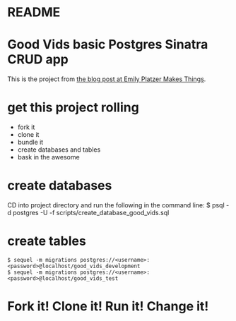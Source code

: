 # README

# Good Vids basic Postgres Sinatra CRUD app

This is the project from [the blog post at Emily Platzer Makes Things](http://emily-platzer-makes-things.herokuapp.com/2014/05/05/sinatra-postgres-app.html).

# get this project rolling

* fork it
* clone it
* bundle it
* create databases and tables
* bask in the awesome

# create databases

CD into project directory and run the following in the command line:
    $ psql -d postgres -U <username> -f scripts/create_database_good_vids.sql

# create tables

    $ sequel -m migrations postgres://<username>:<password>@localhost/good_vids_development
    $ sequel -m migrations postgres://<username>:<password>@localhost/good_vids_test

# Fork it! Clone it! Run it! Change it!
